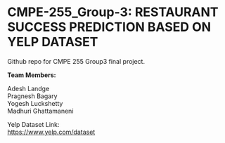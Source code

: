 # CMPE-255_Group-3:   RESTAURANT SUCCESS PREDICTION BASED ON YELP DATASET
Github repo for CMPE 255 Group3 final project.



<b>Team Members:</b> <br/>

Adesh Landge <br/>
Pragnesh Bagary <br/>
Yogesh Luckshetty <br/>
Madhuri Ghattamaneni <br/>

Yelp Dataset Link: <br/>
https://www.yelp.com/dataset
